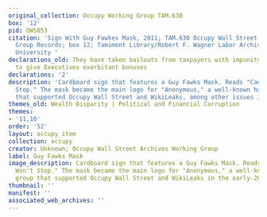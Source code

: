 ```yaml
---
original_collection: Occupy Working Group TAM.630
box: '12'
pid: OWS053
citation: 'Sign With Guy Fawkes Mask, 2011; TAM.630 Occupy Wall Street Archives Working
  Group Records; box 12; Tamiment Library/Robert F. Wagner Labor Archives, New York
  University '
declarations_old: They have taken bailouts from taxpayers with impunity, and continue
  to give Executives exorbitant bonuses
declarations: '2'
description: 'Cardboard sign that features a Guy Fawks Mask. Reads "Can''t Stop, Won''t
  Stop." The mask became the main logo for "Anonymous," a well-known hacker group
  that supported Occupy Wall Street and WikiLeaks, among other issues in the early-2010s. '
themes_old: Wealth Disparity | Political and Financial Corruption
themes:
- '11,10'
order: '52'
layout: occupy_item
collection: occupy
creator: Unknown; Occupy Wall Street Archives Working Group
label: Guy Fawks Mask
image_description: Cardboard sign that features a Guy Fawks Mask. Reads "Can't Stop,
  Won't Stop." The mask became the main logo for "Anonymous," a well-known hacker
  group that supported Occupy Wall Street and WikiLeaks in the early-2010s.
thumbnail: ''
manifest: ''
associated_web_archives: ''
---
```

